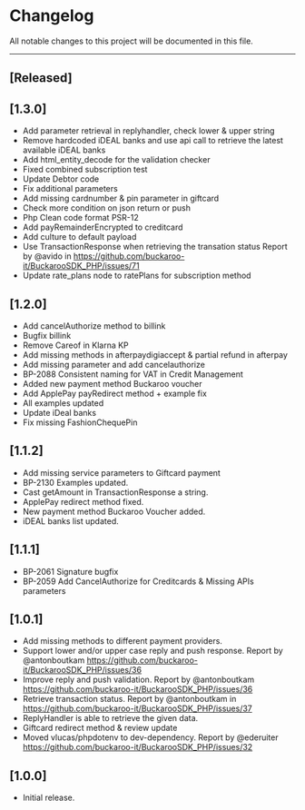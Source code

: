# Changelog

All notable changes to this project will be documented in this file.

---

## [Released]

## [1.3.0]
- Add parameter retrieval in replyhandler, check lower & upper string
- Remove hardcoded iDEAL banks and use api call to retrieve the latest available iDEAL banks
- Add html_entity_decode for the validation checker
- Fixed combined subscription test
- Update Debtor code
- Fix additional parameters
- Add missing cardnumber & pin parameter in giftcard
- Check more condition on json return or push
- Php Clean code format PSR-12
- Add payRemainderEncrypted to creditcard
- Add culture to default payload
- Use TransactionResponse when retrieving the transation status Report by @avido in https://github.com/buckaroo-it/BuckarooSDK_PHP/issues/71
- Update rate_plans node to ratePlans for subscription method

## [1.2.0]
- Add cancelAuthorize method to billink
- Bugfix billink
- Remove Careof in Klarna KP
- Add missing methods in afterpaydigiaccept & partial refund in afterpay
- Add missing parameter and add cancelauthorize
- BP-2088 Consistent naming for VAT in Credit Management
- Added new payment method Buckaroo voucher
- Add ApplePay payRedirect method + example fix
- All examples updated
- Update iDeal banks
- Fix missing FashionChequePin

## [1.1.2]
- Add missing service parameters to Giftcard payment
- BP-2130 Examples updated. 
- Cast getAmount in TransactionResponse a string.
- ApplePay redirect method fixed.
- New payment method Buckaroo Voucher added.
- iDEAL banks list updated.

## [1.1.1]
- BP-2061 Signature bugfix
- BP-2059 Add CancelAuthorize for Creditcards & Missing APIs parameters

## [1.0.1]
- Add missing methods to different payment providers.
- Support lower and/or upper case reply and push response. Report by @antonboutkam https://github.com/buckaroo-it/BuckarooSDK_PHP/issues/36
- Improve reply and push validation. Report by @antonboutkam https://github.com/buckaroo-it/BuckarooSDK_PHP/issues/36
- Retrieve transaction status. Report by @antonboutkam in https://github.com/buckaroo-it/BuckarooSDK_PHP/issues/37
- ReplyHandler is able to retrieve the given data.
- Giftcard redirect method & review update
- Moved vlucas/phpdotenv to dev-dependency. Report by @ederuiter https://github.com/buckaroo-it/BuckarooSDK_PHP/issues/32

## [1.0.0]
- Initial release.